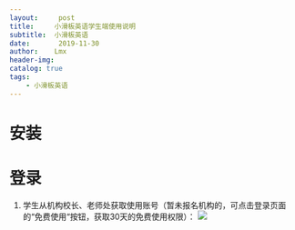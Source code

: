 ```yaml
---
layout:     post
title:     小滑板英语学生端使用说明
subtitle:  小滑板英语
date:       2019-11-30
author:    Lmx 
header-img: 
catalog: true
tags: 
    - 小滑板英语
---
```

# 安装
# 登录
1. 学生从机构校长、老师处获取使用账号（暂未报名机构的，可点击登录页面的“免费使用“按钮，获取30天的免费使用权限）：
![](https://github.com/lmx01/lmx01.github.io/blob/master/img/xiaohuaban/login.png)